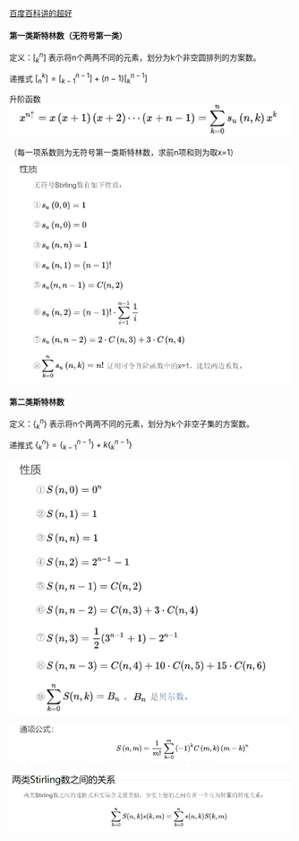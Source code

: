

[百度百科讲的超好](https://baike.baidu.com/item/%E6%96%AF%E7%89%B9%E6%9E%97%E6%95%B0/4938529?fr=aladdin)

#### 第一类斯特林数（无符号第一类）

定义：$[^n_k]$ 表示将n个两两不同的元素，划分为k个非空圆排列的方案数。

递推式 $[^k_n] = [^{n - 1}_{k - 1}] + (n - 1)[^{n - 1}_k]$

升阶函数![image-20210201152848000](image-20210201152848000.png)

（每一项系数则为无符号第一类斯特林数，求前n项和则为取x=1）



![image-20210201153415319](image-20210201153415319.png)

#### 第二类斯特林数

定义：$\{^n_k\}$ 表示将n个两两不同的元素，划分为k个非空子集的方案数。

递推式 $\{^n_k\} = \{^{n - 1}_{k - 1}\} + k \{^{n - 1}_k\}$

![image-20210201153443097](image-20210201153443097.png)

![image-20210201153516858](image-20210201153516858.png)

![image-20210201153534716](image-20210201153534716.png)
